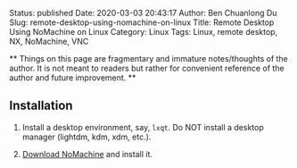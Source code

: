 Status: published
Date: 2020-03-03 20:43:17
Author: Ben Chuanlong Du
Slug: remote-desktop-using-nomachine-on-linux
Title: Remote Desktop Using NoMachine on Linux
Category: Linux
Tags: Linux, remote desktop, NX, NoMachine, VNC

**
Things on this page are
fragmentary and immature notes/thoughts of the author.
It is not meant to readers
but rather for convenient reference of the author and future improvement.
**

## Installation

1. Install a desktop environment, say, `lxqt`.
    Do NOT install a desktop manager (lightdm, kdm, xdm, etc.).

2. [Download NoMachine](https://www.nomachine.com/download)
    and install it.
